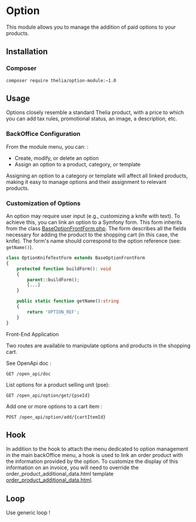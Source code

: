 # Option

This module allows you to manage the addition of paid options to your products.

## Installation

### Composer

```
composer require thelia/option-module:~1.0
```

## Usage

Options closely resemble a standard Thelia product, with a price to which you can add tax rules, promotional status, an 
image, a description, etc.

### BackOffice Configuration

From the module menu, you can: :
* Create, modify, or delete an option
* Assign an option to a product, category, or template

Assigning an option to a category or template will affect all linked products, making it easy to manage options and their 
assignment to relevant products.

### Customization of Options

An option may require user input (e.g., customizing a knife with text). To achieve this, you can link an option to a 
Symfony form. This form inherits from the class [BaseOptionFrontForm.php](Form%2FBase%2FBaseOptionFrontForm.php). The form describes all the fields necessary for
adding the product to the shopping cart (in this case, the knife). The form's name should correspond to the option 
reference (see: ```getName()```).

``` php
class OptionKnifeTextForm extends BaseOptionFrontForm
{
    protected function buildForm(): void
    {
        parent::buildForm();
        [...]
    }

    public static function getName():string
    {
        return 'OPTION_REF';
    }
}
```

Front-End Application

Two routes are available to manipulate options and products in the shopping cart.

See OpenApi doc : 
```plaintext
GET /open_api/doc
```

List options for a product selling unit (pse):

```plaintext
GET /open_api/option/get/{pseId}
```

Add one or more options to a cart item :

```plaintext
POST /open_api/option/add/{cartItemId}
```


## Hook

In addition to the hook to attach the menu dedicated to option management in the main backOffice menu, a hook is used to
link an order product with the information provided by the option. To customize the display of this information on an 
invoice, you will need to override the order_product_additional_data.html template [order_product_additional_data.html](templates%2FbackOffice%2Fdefault%2Forder-product%2Forder_product_additional_data.html).


## Loop
Use generic loop !